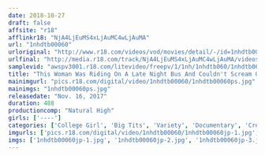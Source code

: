 ```yaml
---
date: 2018-10-27
draft: false
affsite: "r18"
afflinkr18: "NjA4LjEuMS4xLjAuMC4wLjAuMA"
url: "1nhdtb00060"
urloriginal: "http://www.r18.com/videos/vod/movies/detail/-/id=1nhdtb00060"
urlfinal: "http://media.r18.com/track/NjA4LjEuMS4xLjAuMC4wLjAuMA/videos/vod/movies/detail/-/id=1nhdtb00060"
samplevid: "awspv3001.r18.com/litevideo/freepv/1/1nh/1nhdtb060/1nhdtb060_dmb_w.mp4"
title: "This Woman Was Riding On A Late Night Bus And Couldn't Scream Out With Pleasure, So She Decided To Lose Her Mind To Slow Pumping Pussy Pounding And Didn't Refuse His Creampie Cum Shots 8 All 28 Ladies From The Entire Series With Highlights Special"
mainimgurl: "pics.r18.com/digital/video/1nhdtb00060/1nhdtb00060ps.jpg"
mainimgs: "1nhdtb00060ps.jpg"
releasedate: "Nov. 16, 2017"
duration: 488
productioncomp: "Natural High"
girls: ['----']
categories: ['College Girl', 'Big Tits', 'Variety', 'Documentary', 'Creampie', 'Over 4 Hours', 'Hi-Def', 'Special 7 studios SALE']
imgurls: ['pics.r18.com/digital/video/1nhdtb00060/1nhdtb00060jp-1.jpg', 'pics.r18.com/digital/video/1nhdtb00060/1nhdtb00060jp-2.jpg', 'pics.r18.com/digital/video/1nhdtb00060/1nhdtb00060jp-3.jpg', 'pics.r18.com/digital/video/1nhdtb00060/1nhdtb00060jp-4.jpg', 'pics.r18.com/digital/video/1nhdtb00060/1nhdtb00060jp-5.jpg', 'pics.r18.com/digital/video/1nhdtb00060/1nhdtb00060jp-6.jpg', 'pics.r18.com/digital/video/1nhdtb00060/1nhdtb00060jp-7.jpg', 'pics.r18.com/digital/video/1nhdtb00060/1nhdtb00060jp-8.jpg', 'pics.r18.com/digital/video/1nhdtb00060/1nhdtb00060jp-9.jpg', 'pics.r18.com/digital/video/1nhdtb00060/1nhdtb00060jp-10.jpg', 'pics.r18.com/digital/video/1nhdtb00060/1nhdtb00060jp-11.jpg', 'pics.r18.com/digital/video/1nhdtb00060/1nhdtb00060jp-12.jpg', 'pics.r18.com/digital/video/1nhdtb00060/1nhdtb00060jp-13.jpg', 'pics.r18.com/digital/video/1nhdtb00060/1nhdtb00060jp-14.jpg', 'pics.r18.com/digital/video/1nhdtb00060/1nhdtb00060jp-15.jpg', 'pics.r18.com/digital/video/1nhdtb00060/1nhdtb00060jp-16.jpg', 'pics.r18.com/digital/video/1nhdtb00060/1nhdtb00060jp-17.jpg', 'pics.r18.com/digital/video/1nhdtb00060/1nhdtb00060jp-18.jpg', 'pics.r18.com/digital/video/1nhdtb00060/1nhdtb00060jp-19.jpg', 'pics.r18.com/digital/video/1nhdtb00060/1nhdtb00060jp-20.jpg']
imgs: ['1nhdtb00060jp-1.jpg', '1nhdtb00060jp-2.jpg', '1nhdtb00060jp-3.jpg', '1nhdtb00060jp-4.jpg', '1nhdtb00060jp-5.jpg', '1nhdtb00060jp-6.jpg', '1nhdtb00060jp-7.jpg', '1nhdtb00060jp-8.jpg', '1nhdtb00060jp-9.jpg', '1nhdtb00060jp-10.jpg', '1nhdtb00060jp-11.jpg', '1nhdtb00060jp-12.jpg', '1nhdtb00060jp-13.jpg', '1nhdtb00060jp-14.jpg', '1nhdtb00060jp-15.jpg', '1nhdtb00060jp-16.jpg', '1nhdtb00060jp-17.jpg', '1nhdtb00060jp-18.jpg', '1nhdtb00060jp-19.jpg', '1nhdtb00060jp-20.jpg']
---
```

